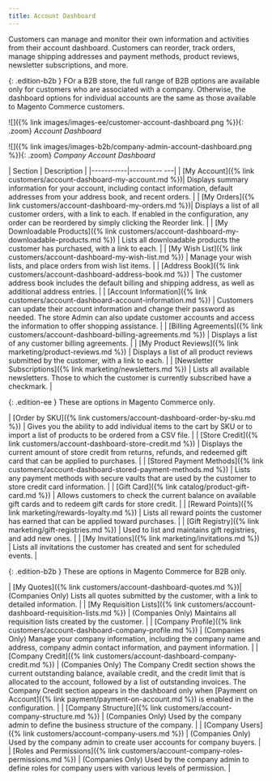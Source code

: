 ```yaml
---
title: Account Dashboard
---
```


Customers can manage and monitor their own information and activities from their account dashboard. Customers can reorder, track orders, manage shipping addresses and payment methods, product reviews, newsletter subscriptions, and more.

{: .edition-b2b }
FOr a B2B store, the full range of B2B options are available only for customers who are associated with a company. Otherwise, the dashboard options for individual accounts are the same as those available to Magento Commerce customers.

![]({% link images/images-ee/customer-account-dashboard.png %}){: .zoom}
<span class="caption-edition-ee">_Account Dashboard_</span>

![]({% link images/images-b2b/company-admin-account-dashboard.png %}){: .zoom}
<span class="caption-edition-b2b">_Company Account Dashboard_</span>

| Section   | Description  |
|-----------|---------- ---|
| [My Account]({% link customers/account-dashboard-my-account.md %})| Displays summary information for your account, including contact information, default addresses from your address book, and recent orders. |
| [My Orders]({% link customers/account-dashboard-my-orders.md %})| Displays a list of all customer orders, with a link to each. If enabled in the configuration, any order can be reordered by simply clicking the Reorder link. |
| [My Downloadable Products]({% link customers/account-dashboard-my-downloadable-products.md %}) | Lists all downloadable products the customer has purchased, with a link to each.  |
| [My Wish List]({% link customers/account-dashboard-my-wish-list.md %})  | Manage your wish lists, and place orders from wish list items. |
| [Address Book]({% link customers/account-dashboard-address-book.md %})  | The customer address book includes the default billing and shipping address, as well as additional address entries. |
| [Account Information]({% link customers/account-dashboard-account-information.md %}) | Customers can update their account information and change their password as needed. The store Admin can also update customer accounts and access the information to offer shopping assistance.  |
| [Billing Agreements]({% link customers/account-dashboard-billing-agreements.md %}) | Displays a list of any customer billing agreements. |
| [My Product Reviews]({% link marketing/product-reviews.md %}) | Displays a list of all product reviews submitted by the customer, with a link to each.  |
| [Newsletter Subscriptions]({% link marketing/newsletters.md %})  | Lists all available newsletters. Those to which the customer is currently subscribed have a checkmark. |

{: .edition-ee }
These are options in Magento Commerce only.

| [Order by SKU]({% link customers/account-dashboard-order-by-sku.md %}) | Gives you the ability to add individual items to the cart by SKU or to import a list of products to be ordered from a CSV file. |
| [Store Credit]({% link customers/account-dashboard-store-credit.md %}) | Displays the current amount of store credit from returns, refunds, and redeemed gift card that can be applied to purchases.  |
| [Stored Payment Methods]({% link customers/account-dashboard-stored-payment-methods.md %}) | Lists any payment methods with secure vaults that are used by the customer to store credit card information.  |
| [Gift Card]({% link catalog/product-gift-card.md %}) | Allows customers to check the current balance on available gift cards and to redeem gift cards for store credit. |
| [Reward Points]({% link marketing/rewards-loyalty.md %}) | Lists all reward points the customer has earned that can be applied toward purchases.   |
| [Gift Registry]({% link marketing/gift-registries.md %}) | Used to list and maintains gift registries, and  add new ones. |
| [My Invitations]({% link marketing/invitations.md %}) | Lists all invitations the customer has created and sent for scheduled events. |

{: .edition-b2b }
These are options in Magento Commerce for B2B only.

| [My Quotes]({% link customers/account-dashboard-quotes.md %})| (Companies Only) Lists all quotes submitted by the customer, with a link to detailed information. |
| [My Requisition Lists]({% link customers/account-dashboard-requisition-lists.md %})  | (Companies Only) Maintains all requisition lists created by the customer.  |
| [Company Profile]({% link customers/account-dashboard-company-profile.md %}) | (Companies Only) Manage your company information, including the company name and address, company admin contact information, and payment information.  |
| [Company Credit]({% link customers/account-dashboard-company-credit.md %})  | (Companies Only) The Company Credit section shows the current outstanding balance, available credit, and the credit limit that is allocated to the account, followed by a list of outstanding invoices. The Company Credit section appears in the dashboard only when [Payment on Account]({% link payment/payment-on-account.md %}) is enabled in the configuration. |
| [Company Structure]({% link customers/account-company-structure.md %}) | (Companies Only) Used by the company admin to define the business structure of the company.  |
| [Company Users]({% link customers/account-company-users.md %}) | (Companies Only) Used by the company admin to create user accounts for company buyers.  |
| [Roles and Permissions]({% link customers/account-company-roles-permissions.md %}) | (Companies Only) Used by the company admin to define roles   for company users with various levels of permission. |